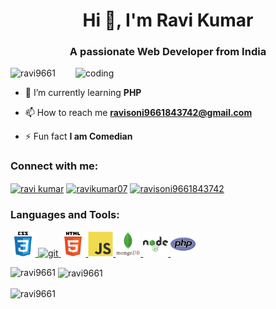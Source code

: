<h1 align="center">Hi 👋, I'm Ravi Kumar</h1>
<h3 align="center">A passionate Web Developer from India</h3>
<image align="right" alt="coding" width="400" src="https://cdn.dribbble.com/users/926537/screenshots/4502924/media/18181eb39eec9784db256e246954adba.gif">

<p align="left"> <img src="https://komarev.com/ghpvc/?username=ravi9661&label=Profile%20views&color=0e75b6&style=flat" alt="ravi9661" /> </p>

- 🌱 I’m currently learning **PHP**

- 📫 How to reach me **ravisoni9661843742@gmail.com**

- ⚡ Fun fact **I am Comedian**

<h3 align="left">Connect with me:</h3>
<p align="left">
<a href="https://linkedin.com/in/ravi kumar" target="blank"><img align="center" src="https://raw.githubusercontent.com/rahuldkjain/github-profile-readme-generator/master/src/images/icons/Social/linked-in-alt.svg" alt="ravi kumar" height="30" width="40" /></a>
<a href="https://www.leetcode.com/ravikumar07" target="blank"><img align="center" src="https://raw.githubusercontent.com/rahuldkjain/github-profile-readme-generator/master/src/images/icons/Social/leet-code.svg" alt="ravikumar07" height="30" width="40" /></a>
<a href="https://auth.geeksforgeeks.org/user/ravisoni9661843742" target="blank"><img align="center" src="https://raw.githubusercontent.com/rahuldkjain/github-profile-readme-generator/master/src/images/icons/Social/geeks-for-geeks.svg" alt="ravisoni9661843742" height="30" width="40" /></a>
</p>

<h3 align="left">Languages and Tools:</h3>
<p align="left"> <a href="https://www.w3schools.com/css/" target="_blank" rel="noreferrer"> <img src="https://raw.githubusercontent.com/devicons/devicon/master/icons/css3/css3-original-wordmark.svg" alt="css3" width="40" height="40"/> </a> <a href="https://git-scm.com/" target="_blank" rel="noreferrer"> <img src="https://www.vectorlogo.zone/logos/git-scm/git-scm-icon.svg" alt="git" width="40" height="40"/> </a> <a href="https://www.w3.org/html/" target="_blank" rel="noreferrer"> <img src="https://raw.githubusercontent.com/devicons/devicon/master/icons/html5/html5-original-wordmark.svg" alt="html5" width="40" height="40"/> </a> <a href="https://developer.mozilla.org/en-US/docs/Web/JavaScript" target="_blank" rel="noreferrer"> <img src="https://raw.githubusercontent.com/devicons/devicon/master/icons/javascript/javascript-original.svg" alt="javascript" width="40" height="40"/> </a> <a href="https://www.mongodb.com/" target="_blank" rel="noreferrer"> <img src="https://raw.githubusercontent.com/devicons/devicon/master/icons/mongodb/mongodb-original-wordmark.svg" alt="mongodb" width="40" height="40"/> </a> <a href="https://nodejs.org" target="_blank" rel="noreferrer"> <img src="https://raw.githubusercontent.com/devicons/devicon/master/icons/nodejs/nodejs-original-wordmark.svg" alt="nodejs" width="40" height="40"/> </a> <a href="https://www.php.net" target="_blank" rel="noreferrer"> <img src="https://raw.githubusercontent.com/devicons/devicon/master/icons/php/php-original.svg" alt="php" width="40" height="40"/> </a> </p>

<p><img align="left" src="https://github-readme-stats.vercel.app/api/top-langs?username=ravi9661&show_icons=true&locale=en&layout=compact" alt="ravi9661" /></p>

<p>&nbsp;<img align="center" src="https://github-readme-stats.vercel.app/api?username=ravi9661&show_icons=true&locale=en" alt="ravi9661" /></p>

<p><img align="center" src="https://github-readme-streak-stats.herokuapp.com/?user=ravi9661&" alt="ravi9661" /></p>
